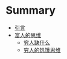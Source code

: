 # Summary

* [引言](README.md)
* [富人的思维](富人的思维/README.md)
   * [穷人缺什么](富人的思维/穷人缺什么.md)
   * [穷人的饥饿思维](富人的思维/穷人的饥饿思维.md)

